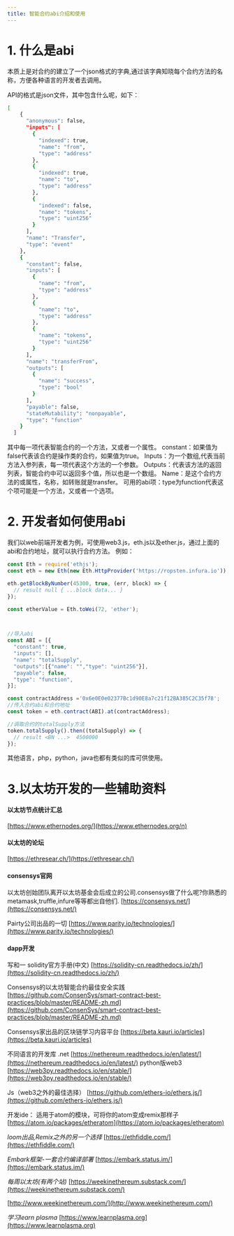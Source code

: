 ```yaml
---
title: 智能合约abi介绍和使用
---
```


# **1. 什么是abi**
本质上是对合约的建立了一个json格式的字典,通过该字典知晓每个合约方法的名称，方便各种语言的开发者去调用。

API的格式是json文件，其中包含什么呢，如下：
```bash
[
    {
      "anonymous": false,
      "inputs": [
        {
          "indexed": true,
          "name": "from",
          "type": "address"
        },
        {
          "indexed": true,
          "name": "to",
          "type": "address"
        },
        {
          "indexed": false,
          "name": "tokens",
          "type": "uint256"
        }
      ],
      "name": "Transfer",
      "type": "event"
    },
    {
      "constant": false,
      "inputs": [
        {
          "name": "from",
          "type": "address"
        },
        {
          "name": "to",
          "type": "address"
        },
        {
          "name": "tokens",
          "type": "uint256"
        }
      ],
      "name": "transferFrom",
      "outputs": [
        {
          "name": "success",
          "type": "bool"
        }
      ],
      "payable": false,
      "stateMutability": "nonpayable",
      "type": "function"
    }
  ]
```
其中每一项代表智能合约的一个方法，又或者一个属性。
constant：如果值为false代表该合约是操作类的合约，如果值为true。
Inputs：为一个数组,代表当前方法入参列表，每一项代表这个方法的一个参数。
Outputs：代表该方法的返回列表，智能合约中可以返回多个值，所以也是一个数组。
Name：是这个合约方法的或属性，名称，如转账就是transfer。
可用的abi项：type为function代表这个项可能是一个方法，又或者一个选项。


# **2. 开发者如何使用abi**
我们以web前端开发者为例，可使用web3.js，eth.js以及ether.js，通过上面的abi和合约地址，就可以执行合约方法。
例如：
```js
const Eth = require('ethjs');
const eth = new Eth(new Eth.HttpProvider('https://ropsten.infura.io'));

eth.getBlockByNumber(45300, true, (err, block) => {
  // result null { ...block data... }
});

const etherValue = Eth.toWei(72, 'ether');



//导入abi
const ABI = [{
  "constant": true,
  "inputs": [],
  "name": "totalSupply",
  "outputs":[{"name": "","type": "uint256"}],
  "payable": false,
  "type": "function",
}];

const contractAddress ='0x6e0E0e02377Bc1d90E8a7c21f12BA385C2C35f78';
//传入合约abi和合约地址
const token = eth.contract(ABI).at(contractAddress);

//调取合约的totalSupply方法
token.totalSupply().then((totalSupply) => {
  // result <BN ...>  4500000
});
```
其他语言，php，python，java也都有类似的库可供使用。

# **3.以太坊开发的一些辅助资料**

#### 以太坊节点统计汇总
[https://www.ethernodes.org/](https://www.ethernodes.org/n)

#### 以太坊的论坛
[https://ethresear.ch/](https://ethresear.ch/)

#### consensys官网
以太坊创始团队离开以太坊基金会后成立的公司.consensys做了什么呢?你熟悉的metamask,truffle,infure等等都出自他们.
[https://consensys.net/](https://consensys.net/)

Pairty公司出品的一切
[https://www.parity.io/technologies/](https://www.parity.io/technologies/)


#### dapp开发

写和一
solidity官方手册(中文)
[https://solidity-cn.readthedocs.io/zh/](https://solidity-cn.readthedocs.io/zh/)

Consensys的以太坊智能合约最佳安全实践
[https://github.com/ConsenSys/smart-contract-best-practices/blob/master/README-zh.md](https://github.com/ConsenSys/smart-contract-best-practices/blob/master/README-zh.md)

Consensys家出品的区块链学习内容平台
[https://beta.kauri.io/articles](https://beta.kauri.io/articles)

不同语言的开发库
.net
[https://nethereum.readthedocs.io/en/latest/](https://nethereum.readthedocs.io/en/latest/)
python版web3
[https://web3py.readthedocs.io/en/stable/](https://web3py.readthedocs.io/en/stable/)

Js（web3之外的最佳选择）
[https://github.com/ethers-io/ethers.js/](https://github.com/ethers-io/ethers.js/)



开发ide：
适用于atom的模块，可将你的atom变成remix那样子
[https://atom.io/packages/etheratom](https://atom.io/packages/etheratom)


*loom出品,Remix之外的另一个选择*
[https://ethfiddle.com/](https://ethfiddle.com/)

*Embark框架-一套合约编译部署*
[https://embark.status.im/](https://embark.status.im/)

*每周以太坊(有两个站)*
[https://weekinethereum.substack.com/](https://weekinethereum.substack.com/)

[http://www.weekinethereum.com/](http://www.weekinethereum.com/)

*学习learn plasma*
[https://www.learnplasma.org](https://www.learnplasma.org)